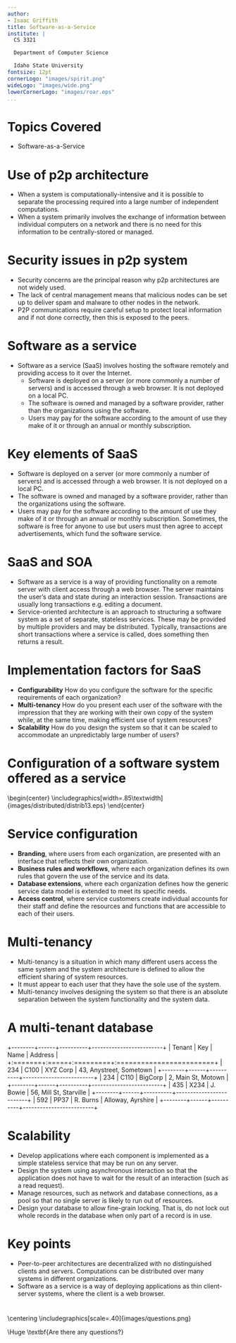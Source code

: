 ```yaml
---
author:
- Isaac Griffith
title: Software-as-a-Service
institute: |
  CS 3321

  Department of Computer Science

  Idaho State University
fontsize: 12pt
cornerLogo: "images/spirit.png"
wideLogo: "images/wide.png"
lowerCornerLogo: "images/roar.eps"
...
```


# Topics Covered

* Software-as-a-Service

# Use of p2p architecture

* When a system is computationally-intensive and it is possible to separate the processing required into a large number of independent computations.
* When a system primarily involves the exchange of information between individual computers on a network and there is no need for this information to be centrally-stored or managed.

# Security issues in p2p system

* Security concerns are the principal reason why p2p architectures are not widely used.
* The lack of central management means that malicious nodes can be set up to deliver spam and malware to other nodes in the network.
* P2P communications require careful setup to protect local information and if not done correctly, then this is exposed to the peers.

# Software as a service

* Software as a service (SaaS) involves hosting the software remotely and providing access to it over the Internet.
  - Software is deployed on a server (or more commonly a number of servers) and is accessed through a web browser. It is not deployed on a local PC.
  - The software is owned and managed by a software provider, rather than the organizations using the software.
  - Users may pay for the software according to the amount of use they make of it or through an annual or monthly subscription.

# Key elements of SaaS

* Software is deployed on a server (or more commonly a number of servers) and is accessed through a web browser. It is not deployed on a local PC.
* The software is owned and managed by a software provider, rather than the organizations using the software.
* Users may pay for the software according to the amount of use they make of it or through an annual or monthly subscription. Sometimes, the software is free for anyone to use but users must then agree to accept advertisements, which fund the software service.

# SaaS and SOA

* Software as a service is a way of providing functionality on a remote server with client access through a web browser. The server maintains the user’s data and state during an interaction session. Transactions are usually long transactions e.g. editing a document.
* Service-oriented architecture is an approach to structuring a software system as a set of separate, stateless services. These may be provided by multiple providers and may be distributed. Typically, transactions are short transactions where a service is called, does something then returns a result.

# Implementation factors for SaaS

* **Configurability** How do you configure the software for the specific requirements of each organization?
* **Multi-tenancy** How do you present each user of the software with the impression that they are working with their own copy of the system while, at the same time, making efficient use of system resources?
* **Scalability** How do you design the system so that it can be scaled to accommodate an unpredictably large number of users?

# Configuration of a software system offered as a service

\begin{center}
\includegraphics[width=.85\textwidth]{images/distributed/distrib13.eps}
\end{center}

# Service configuration

* **Branding**, where users from each organization, are presented with an interface that reflects their own organization.
* **Business rules and workflows**, where each organization defines its own rules that govern the use of the service and its data.
* **Database extensions**, where each organization defines how the generic service data model is extended to meet its specific needs.
* **Access control**, where service customers create individual accounts for their staff and define the resources and functions that are accessible to each of their users.

# Multi-tenancy

* Multi-tenancy is a situation in which many different users access the same system and the system architecture is defined to allow the efficient sharing of system resources.
* It must appear to each user that they have the sole use of the system.
* Multi-tenancy involves designing the system so that there is an absolute separation between the system functionality and the system data.

# A multi-tenant database

+--------+------+----------+-------------------------+
| Tenant | Key  | Name     | Address                 |
+:=======+:=====+:=========+:========================+
| 234    | C100 | XYZ Corp | 43, Anystreet, Sometown |
+--------+------+----------+-------------------------+
| 234    | C110 | BigCorp  | 2, Main St, Motown      |
+--------+------+----------+-------------------------+
| 435    | X234 | J. Bowie | 56, Mill St, Starville  |
+--------+------+----------+-------------------------+
| 592    | PP37 | R. Burns | Alloway, Ayrshire       |
+--------+------+----------+-------------------------+

# Scalability

* Develop applications where each component is implemented as a simple stateless service that may be run on any server.
* Design the system using asynchronous interaction so that the application does not have to wait for the result of an interaction (such as a read request).
* Manage resources, such as network and database connections, as a pool so that no single server is likely to run out of resources.
* Design your database to allow fine-grain locking. That is, do not lock out whole records in the database when only part of a record is in use.

# Key points

* Peer-to-peer architectures are decentralized with no distinguished clients and servers. Computations can be distributed over many systems in different organizations.
* Software as a service is a way of deploying applications as thin client- server systems, where the client is a web browser.

#

\centering
\includegraphics[scale=.40]{images/questions.png}

\Huge \textbf{Are there any questions?}
